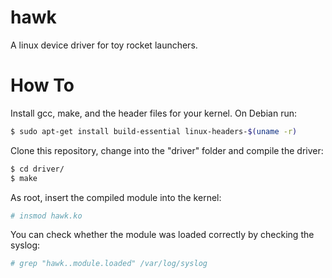# hawk
A linux device driver for toy rocket launchers.

# How To
Install gcc, make, and the header files for your kernel. On Debian run:
```bash
$ sudo apt-get install build-essential linux-headers-$(uname -r)
```

Clone this repository, change into the "driver" folder and compile the driver:
```bash
$ cd driver/
$ make
```

As root, insert the compiled module into the kernel:
```bash
# insmod hawk.ko
```

You can check whether the module was loaded correctly by checking the syslog:
```bash
# grep "hawk..module.loaded" /var/log/syslog
```
